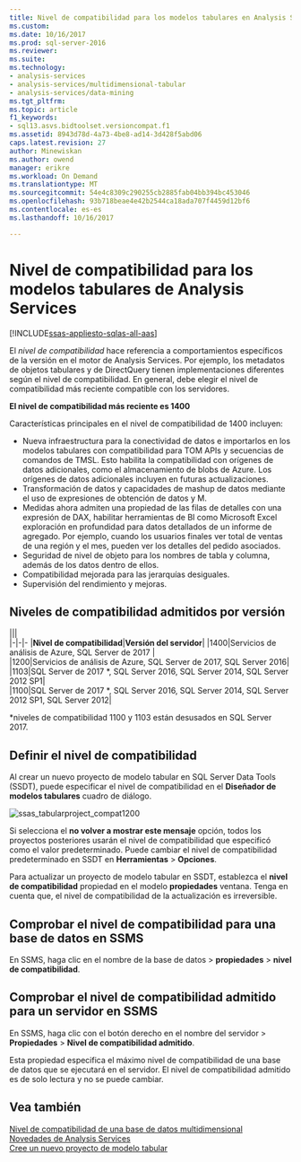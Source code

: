 ```yaml
---
title: Nivel de compatibilidad para los modelos tabulares en Analysis Services | Documentos de Microsoft
ms.custom: 
ms.date: 10/16/2017
ms.prod: sql-server-2016
ms.reviewer: 
ms.suite: 
ms.technology:
- analysis-services
- analysis-services/multidimensional-tabular
- analysis-services/data-mining
ms.tgt_pltfrm: 
ms.topic: article
f1_keywords:
- sql13.asvs.bidtoolset.versioncompat.f1
ms.assetid: 8943d78d-4a73-4be8-ad14-3d428f5abd06
caps.latest.revision: 27
author: Minewiskan
ms.author: owend
manager: erikre
ms.workload: On Demand
ms.translationtype: MT
ms.sourcegitcommit: 54e4c8309c290255cb2885fab04bb394bc453046
ms.openlocfilehash: 93b718beae4e42b2544ca18ada707f4459d12bf6
ms.contentlocale: es-es
ms.lasthandoff: 10/16/2017

---
```

# <a name="compatibility-level-for-analysis-services-tabular-models"></a>Nivel de compatibilidad para los modelos tabulares de Analysis Services
[!INCLUDE[ssas-appliesto-sqlas-all-aas](../../includes/ssas-appliesto-sqlas-all-aas.md)]

  El *nivel de compatibilidad* hace referencia a comportamientos específicos de la versión en el motor de Analysis Services. Por ejemplo, los metadatos de objetos tabulares y de DirectQuery tienen implementaciones diferentes según el nivel de compatibilidad. En general, debe elegir el nivel de compatibilidad más reciente compatible con los servidores.

  **El nivel de compatibilidad más reciente es 1400** 
  
Características principales en el nivel de compatibilidad de 1400 incluyen:

*  Nueva infraestructura para la conectividad de datos e importarlos en los modelos tabulares con compatibilidad para TOM APIs y secuencias de comandos de TMSL. Esto habilita la compatibilidad con orígenes de datos adicionales, como el almacenamiento de blobs de Azure. Los orígenes de datos adicionales incluyen en futuras actualizaciones.
*  Transformación de datos y capacidades de mashup de datos mediante el uso de expresiones de obtención de datos y M.
*  Medidas ahora admiten una propiedad de las filas de detalles con una expresión de DAX, habilitar herramientas de BI como Microsoft Excel exploración en profundidad para datos detallados de un informe de agregado. Por ejemplo, cuando los usuarios finales ver total de ventas de una región y el mes, pueden ver los detalles del pedido asociados. 
*  Seguridad de nivel de objeto para los nombres de tabla y columna, además de los datos dentro de ellos.
*  Compatibilidad mejorada para las jerarquías desiguales.
*  Supervisión del rendimiento y mejoras.

  
## <a name="supported-compatibility-levels-by-version"></a>Niveles de compatibilidad admitidos por versión
  
|||  
|-|-|- 
|**Nivel de compatibilidad**|**Versión del servidor**| 
|1400|Servicios de análisis de Azure, SQL Server de 2017 |  
|1200|Servicios de análisis de Azure, SQL Server de 2017, SQL Server 2016| 
|1103|SQL Server de 2017 *, SQL Server 2016, SQL Server 2014, SQL Server 2012 SP1|  
|1100|SQL Server de 2017 *, SQL Server 2016, SQL Server 2014, SQL Server 2012 SP1, SQL Server 2012| 

\*niveles de compatibilidad 1100 y 1103 están desusados en SQL Server 2017.
  
## <a name="set-compatibility-level"></a>Definir el nivel de compatibilidad 
 Al crear un nuevo proyecto de modelo tabular en SQL Server Data Tools (SSDT), puede especificar el nivel de compatibilidad en el **Diseñador de modelos tabulares** cuadro de diálogo. 
  
 ![ssas_tabularproject_compat1200](../../analysis-services/tabular-models/media/ssas-tabularproject-compat1200.png)  
  
 Si selecciona el **no volver a mostrar este mensaje** opción, todos los proyectos posteriores usarán el nivel de compatibilidad que especificó como el valor predeterminado. Puede cambiar el nivel de compatibilidad predeterminado en SSDT en **Herramientas** > **Opciones**.  
  
 Para actualizar un proyecto de modelo tabular en SSDT, establezca el **nivel de compatibilidad** propiedad en el modelo **propiedades** ventana. Tenga en cuenta que, el nivel de compatibilidad de la actualización es irreversible.
  
## <a name="check-compatibility-level-for-a-database-in-ssms"></a>Comprobar el nivel de compatibilidad para una base de datos en SSMS  
 En SSMS, haga clic en el nombre de la base de datos > **propiedades** > **nivel de compatibilidad**.  
  
## <a name="check-supported-compatibility-level-for-a-server-in-ssms"></a>Comprobar el nivel de compatibilidad admitido para un servidor en SSMS  
 En SSMS, haga clic con el botón derecho en el nombre del servidor > **Propiedades** > **Nivel de compatibilidad admitido**.  
  
 Esta propiedad especifica el máximo nivel de compatibilidad de una base de datos que se ejecutará en el servidor. El nivel de compatibilidad admitido es de solo lectura y no se puede cambiar.  
  
## <a name="see-also"></a>Vea también  
 [Nivel de compatibilidad de una base de datos multidimensional](../../analysis-services/multidimensional-models/compatibility-level-of-a-multidimensional-database-analysis-services.md)   
 [Novedades de Analysis Services](../../analysis-services/what-s-new-in-analysis-services.md)   
 [Cree un nuevo proyecto de modelo tabular](../../analysis-services/tabular-models/create-a-new-tabular-model-project-analysis-services.md)  
  
  

